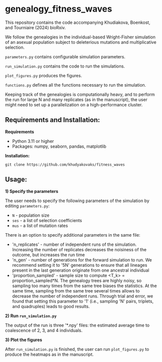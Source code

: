 # genealogy_fitness_waves
This repository contains the code accompanying Khudiakova, Boenkost, and Tourniaire (2024) bioRxiv.

We follow the genealogies in the individual-based Wright-Fisher simulation of an asexual population subject to deleterious mutations and multiplicative selection. 

`parameters.py` contains configurable simulation parameters.

`run_simulation.py` contains the code to run the simulations.

`plot_figures.py` produces the figures.

`functions.py` defines all the functions necessary to run the simulation.

Keeping track of the genealogies is computationally heavy, and to perform the run for large N and many replicates (as in the manuscript), the user might need to set up a parallelization on a high-performance cluster.

## Requirements and Installation:

**Requirements**

- Python 3.11 or higher
- Packages: numpy, seaborn, pandas, matplotlib

**Installation:**

`git clone https://github.com/khudyakovaks/fitness_waves`

## Usage:
**1) Specify the parameters**

The user needs to specify the following parameters of the simulation by editing `parameters.py`: 
  * `N` - population size
  * `ses` - a list of selection coefficients
  * `mus` - a list of mutation rates
  
There is an option to specify additional parameters in the same file:
  * 'n_replicates' - number of independent runs of the simulation. Increasing the number of replicates decreases the noisiness of the outcome, but increases the run time
  * 'n_gen' - number of generations for the forward simulation to run. We recommend setting it to '5N' generations to ensure that all lineages present in the last generation originate from one ancestral individual
  * 'proportion_sampled' - sample size to compute <T_k> = proportion_sampled*N. The genealogy trees are highly noisy, so sampling too many times from the same tree biases the statistics. At the same time, sampling from the same tree several times allows to decrease the number of independent runs. Through trial and error, we found that setting this parameter to '1' (i.e., sampling 'N' pairs, triplets, and quadruples) leads to good results.

**2) Run `run_simulation.py`**

The output of the run is three '*.npy' files: the estimated average time to coalescence of 2, 3, and 4 individuals.

**3) Plot the figures**

After `run_simulation.py` is finished, the user can run `plot_figures.py` to produce the heatmaps as in the manuscript.
